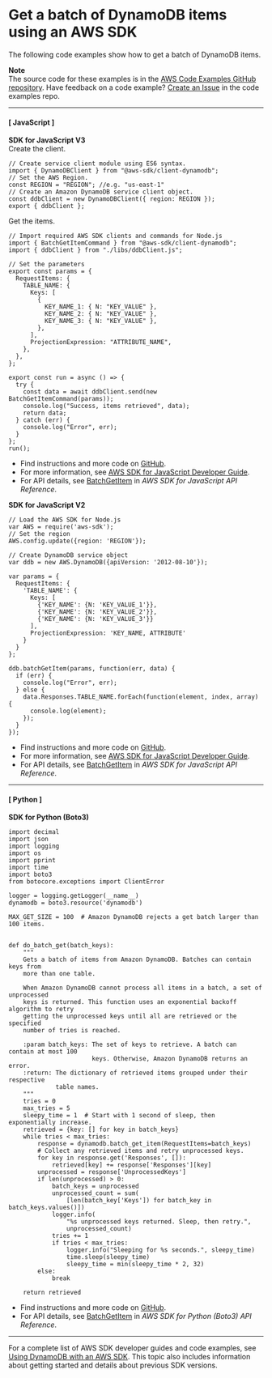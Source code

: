 # Get a batch of DynamoDB items using an AWS SDK<a name="example_dynamodb_BatchGetItem_section"></a>

The following code examples show how to get a batch of DynamoDB items\.

**Note**  
The source code for these examples is in the [AWS Code Examples GitHub repository](https://github.com/awsdocs/aws-doc-sdk-examples)\. Have feedback on a code example? [Create an Issue](https://github.com/awsdocs/aws-doc-sdk-examples/issues/new/choose) in the code examples repo\. 

------
#### [ JavaScript ]

**SDK for JavaScript V3**  
Create the client\.  

```
// Create service client module using ES6 syntax.
import { DynamoDBClient } from "@aws-sdk/client-dynamodb";
// Set the AWS Region.
const REGION = "REGION"; //e.g. "us-east-1"
// Create an Amazon DynamoDB service client object.
const ddbClient = new DynamoDBClient({ region: REGION });
export { ddbClient };
```
Get the items\.  

```
// Import required AWS SDK clients and commands for Node.js
import { BatchGetItemCommand } from "@aws-sdk/client-dynamodb";
import { ddbClient } from "./libs/ddbClient.js";

// Set the parameters
export const params = {
  RequestItems: {
    TABLE_NAME: {
      Keys: [
        {
          KEY_NAME_1: { N: "KEY_VALUE" },
          KEY_NAME_2: { N: "KEY_VALUE" },
          KEY_NAME_3: { N: "KEY_VALUE" },
        },
      ],
      ProjectionExpression: "ATTRIBUTE_NAME",
    },
  },
};

export const run = async () => {
  try {
    const data = await ddbClient.send(new BatchGetItemCommand(params));
    console.log("Success, items retrieved", data);
    return data;
  } catch (err) {
    console.log("Error", err);
  }
};
run();
```
+  Find instructions and more code on [GitHub](https://github.com/awsdocs/aws-doc-sdk-examples/tree/main/javascriptv3/example_code/dynamodb#code-examples)\. 
+  For more information, see [AWS SDK for JavaScript Developer Guide](https://docs.aws.amazon.com/sdk-for-javascript/v3/developer-guide/dynamodb-example-table-read-write-batch.html#dynamodb-example-table-read-write-batch-reading)\. 
+  For API details, see [BatchGetItem](https://docs.aws.amazon.com/AWSJavaScriptSDK/v3/latest/clients/client-dynamodb/classes/batchgetitemcommand.html) in *AWS SDK for JavaScript API Reference*\. 

**SDK for JavaScript V2**  
  

```
// Load the AWS SDK for Node.js
var AWS = require('aws-sdk');
// Set the region 
AWS.config.update({region: 'REGION'});

// Create DynamoDB service object
var ddb = new AWS.DynamoDB({apiVersion: '2012-08-10'});

var params = {
  RequestItems: {
    'TABLE_NAME': {
      Keys: [
        {'KEY_NAME': {N: 'KEY_VALUE_1'}},
        {'KEY_NAME': {N: 'KEY_VALUE_2'}},
        {'KEY_NAME': {N: 'KEY_VALUE_3'}}
      ],
      ProjectionExpression: 'KEY_NAME, ATTRIBUTE'
    }
  }
};

ddb.batchGetItem(params, function(err, data) {
  if (err) {
    console.log("Error", err);
  } else {
    data.Responses.TABLE_NAME.forEach(function(element, index, array) {
      console.log(element);
    });
  }
});
```
+  Find instructions and more code on [GitHub](https://github.com/awsdocs/aws-doc-sdk-examples/tree/main/javascript/example_code/dynamodb#code-examples)\. 
+  For more information, see [AWS SDK for JavaScript Developer Guide](https://docs.aws.amazon.com/sdk-for-javascript/v2/developer-guide/dynamodb-example-table-read-write-batch.html#dynamodb-example-table-read-write-batch-reading)\. 
+  For API details, see [BatchGetItem](https://docs.aws.amazon.com/goto/AWSJavaScriptSDK/dynamodb-2012-08-10/BatchGetItem) in *AWS SDK for JavaScript API Reference*\. 

------
#### [ Python ]

**SDK for Python \(Boto3\)**  
  

```
import decimal
import json
import logging
import os
import pprint
import time
import boto3
from botocore.exceptions import ClientError

logger = logging.getLogger(__name__)
dynamodb = boto3.resource('dynamodb')

MAX_GET_SIZE = 100  # Amazon DynamoDB rejects a get batch larger than 100 items.


def do_batch_get(batch_keys):
    """
    Gets a batch of items from Amazon DynamoDB. Batches can contain keys from
    more than one table.

    When Amazon DynamoDB cannot process all items in a batch, a set of unprocessed
    keys is returned. This function uses an exponential backoff algorithm to retry
    getting the unprocessed keys until all are retrieved or the specified
    number of tries is reached.

    :param batch_keys: The set of keys to retrieve. A batch can contain at most 100
                       keys. Otherwise, Amazon DynamoDB returns an error.
    :return: The dictionary of retrieved items grouped under their respective
             table names.
    """
    tries = 0
    max_tries = 5
    sleepy_time = 1  # Start with 1 second of sleep, then exponentially increase.
    retrieved = {key: [] for key in batch_keys}
    while tries < max_tries:
        response = dynamodb.batch_get_item(RequestItems=batch_keys)
        # Collect any retrieved items and retry unprocessed keys.
        for key in response.get('Responses', []):
            retrieved[key] += response['Responses'][key]
        unprocessed = response['UnprocessedKeys']
        if len(unprocessed) > 0:
            batch_keys = unprocessed
            unprocessed_count = sum(
                [len(batch_key['Keys']) for batch_key in batch_keys.values()])
            logger.info(
                "%s unprocessed keys returned. Sleep, then retry.",
                unprocessed_count)
            tries += 1
            if tries < max_tries:
                logger.info("Sleeping for %s seconds.", sleepy_time)
                time.sleep(sleepy_time)
                sleepy_time = min(sleepy_time * 2, 32)
        else:
            break

    return retrieved
```
+  Find instructions and more code on [GitHub](https://github.com/awsdocs/aws-doc-sdk-examples/tree/main/python/example_code/dynamodb#code-examples)\. 
+  For API details, see [BatchGetItem](https://docs.aws.amazon.com/goto/boto3/dynamodb-2012-08-10/BatchGetItem) in *AWS SDK for Python \(Boto3\) API Reference*\. 

------

For a complete list of AWS SDK developer guides and code examples, see [Using DynamoDB with an AWS SDK](sdk-general-information-section.md)\. This topic also includes information about getting started and details about previous SDK versions\.